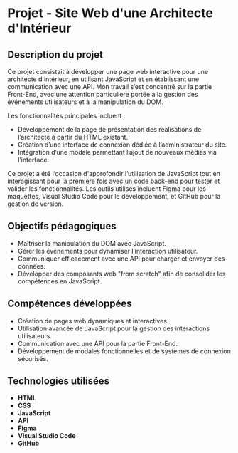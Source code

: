 # Projet - Site Web d'une Architecte d'Intérieur

## Description du projet
Ce projet consistait à développer une page web interactive pour une architecte d'intérieur, en utilisant JavaScript et en établissant une communication avec une API. Mon travail s’est concentré sur la partie Front-End, avec une attention particulière portée à la gestion des événements utilisateurs et à la manipulation du DOM.

Les fonctionnalités principales incluent : 

- Développement de la page de présentation des réalisations de l’architecte à partir du HTML existant.
- Création d’une interface de connexion dédiée à l’administrateur du site.
- Intégration d’une modale permettant l’ajout de nouveaux médias via l’interface.

Ce projet a été l’occasion d'approfondir l’utilisation de JavaScript tout en interagissant pour la première fois avec un code back-end pour tester et valider les fonctionnalités. Les outils utilisés incluent Figma pour les maquettes, Visual Studio Code pour le développement, et GitHub pour la gestion de version.

## Objectifs pédagogiques

- Maîtriser la manipulation du DOM avec JavaScript.
- Gérer les événements pour dynamiser l’interaction utilisateur.
- Communiquer efficacement avec une API pour charger et envoyer des données.
- Développer des composants web "from scratch" afin de consolider les compétences en JavaScript.

## Compétences développées

- Création de pages web dynamiques et interactives.
- Utilisation avancée de JavaScript pour la gestion des interactions utilisateurs.
- Communication avec une API pour la partie Front-End.
- Développement de modales fonctionnelles et de systèmes de connexion sécurisés.

## Technologies utilisées

- **HTML**
- **CSS**
- **JavaScript**
- **API** 
- **Figma** 
- **Visual Studio Code**
- **GitHub** 
